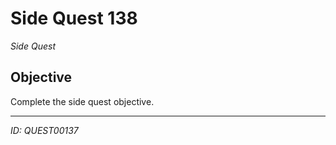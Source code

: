 # Side Quest 138

*Side Quest*

## Objective
Complete the side quest objective.

---
*ID: QUEST00137*